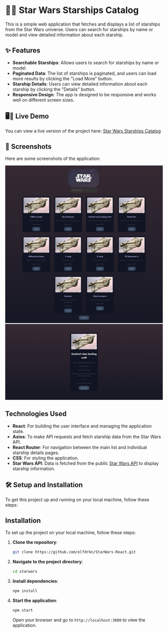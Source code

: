 # 🌌🚀 Star Wars Starships Catalog

This is a simple web application that fetches and displays a list of starships from the Star Wars universe. Users can search for starships by name or model and view detailed information about each starship.

## ✨ Features

- **Searchable Starships**: Allows users to search for starships by name or model.
- **Paginated Data**: The list of starships is paginated, and users can load more results by clicking the "Load More" button.
- **Starship Details**: Users can view detailed information about each starship by clicking the "Details" button.
- **Responsive Design**: The app is designed to be responsive and works well on different screen sizes.

## 🖥️📱 Live Demo

You can view a live version of the project here: [Star Wars Starships Catalog](https://moonlit-paletas-acba1e.netlify.app/)

## 📸 Screenshots

Here are some screenshots of the application: 

![Home Page](./public/img/ss1.png) 
![Starship Details](./public/img/ss2.png)

## Technologies Used

- **React**: For building the user interface and managing the application state.
- **Axios**: To make API requests and fetch starship data from the Star Wars API.
- **React Router**: For navigation between the main list and individual starship details pages.
- **CSS**: For styling the application.
- **Star Wars API**: Data is fetched from the public [Star Wars API](https://swapi.dev/) to display starship information.

## 🛠️ Setup and Installation 

To get this project up and running on your local machine, follow these steps:

## Installation

To set up the project on your local machine, follow these steps:

1. **Clone the repository**:
    ```bash
    git clone https://github.com/elfdrkn/StarWars-React.git
    ```
2. **Navigate to the project directory**:
    ```bash
    cd starwars
    ```
3. **Install dependencies**:
    ```bash
    npm install
    ```
4. **Start the application**:
    ```bash
    npm start
    ```
    Open your browser and go to `http://localhost:3000` to view the application.
